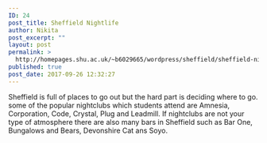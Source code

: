 ```yaml
---
ID: 24
post_title: Sheffield Nightlife
author: Nikita
post_excerpt: ""
layout: post
permalink: >
  http://homepages.shu.ac.uk/~b6029665/wordpress/sheffield/sheffield-nightlife/
published: true
post_date: 2017-09-26 12:32:27
---
```

Sheffield is full of places to go out but the hard part is deciding where to go. some of the popular nightclubs which students attend are Amnesia, Corporation, Code, Crystal, Plug and Leadmill. If nightclubs are not your type of atmosphere there are also many bars in Sheffield such as Bar One, Bungalows and Bears, Devonshire Cat ans Soyo.